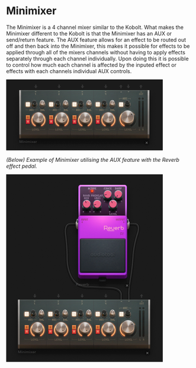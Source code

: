 # Minimixer

The Minimixer is a 4 channel mixer similar to the Kobolt. What makes the
Minimixer different to the Kobolt is that the Minimixer has an AUX or
send/return feature. The AUX feature allows for an effect to be routed
out off and then back into the Minimixer, this makes it possible for
effects to be applied through all of the mixers channels without having
to apply effects separately through each channel individually. Upon
doing this it is possible to control how much each channel is affected
by the inputed effect or effects with each channels individual AUX
controls.

![/images/minimixer.png](/images/minimixer.png
"/images/minimixer.png")

*(Below) Example of Minimixer utilising the AUX feature with the Reverb
effect pedal.*

![/images/minimixer+reverb.png](/images/minimixer+reverb.png
"/images/minimixer+reverb.png")
